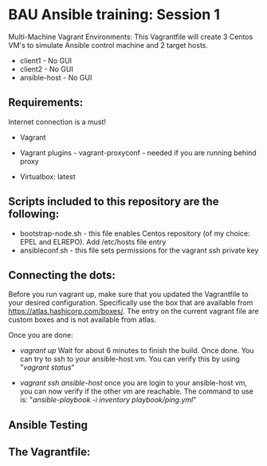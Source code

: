 # BAU Ansible training: Session 1

Multi-Machine Vagrant Environments:
This Vagrantfile will create 3 Centos VM's to simulate Ansible control machine and 2 target hosts. 

* client1 - No GUI
* client2 - No GUI
* ansible-host - No GUI


## Requirements:

Internet connection is a must!

 * Vagrant 
 * Vagrant plugins - vagrant-proxyconf - needed if you are running behind proxy

* Virtualbox: latest

## Scripts included to this repository are the following:
- bootstrap-node.sh - this file enables Centos repository (of my choice: EPEL and ELREPO). Add /etc/hosts file entry
- ansibleconf.sh - this file sets permissions for the vagrant ssh private key

## Connecting the dots:
Before you run vagrant up, make sure that you updated the Vagrantfile to your desired configuration. Specifically use the box that are available from https://atlas.hashicorp.com/boxes/. The entry on the current vagrant file are custom boxes and is not available from atlas.

Once you are done: 
- _vagrant up_
  Wait for about 6 minutes to finish the build. Once done. You can try to ssh to your ansible-host vm. You can verify this by using "_vagrant status_"

- _vagrant ssh ansible-host_ 
  once you are login to your ansible-host vm, you can now verify if the other vm are reachable. The command to use is: "_ansible-playbook -i inventory playbook/ping.yml_"

## Ansible Testing

## The Vagrantfile:





